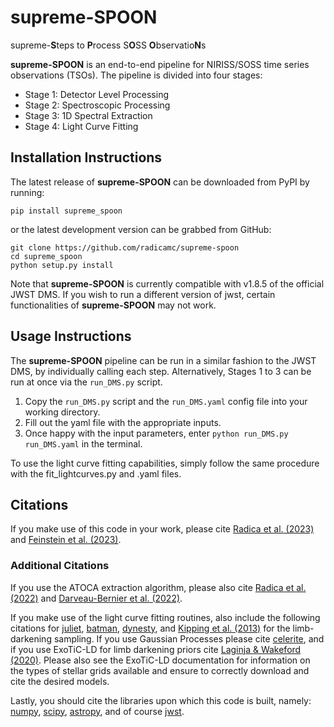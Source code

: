 # supreme-SPOON
supreme-**S**teps to **P**rocess S**O**SS **O**bservatio**N**s

**supreme-SPOON** is an end-to-end pipeline for NIRISS/SOSS time series observations (TSOs).
The pipeline is divided into four stages:
 - Stage 1: Detector Level Processing 
 - Stage 2: Spectroscopic Processing
 - Stage 3: 1D Spectral Extraction
 - Stage 4: Light Curve Fitting

## Installation Instructions
The latest release of **supreme-SPOON** can be downloaded from PyPI by running:

    pip install supreme_spoon

or the latest development version can be grabbed from GitHub:

    git clone https://github.com/radicamc/supreme-spoon
    cd supreme_spoon
    python setup.py install

Note that **supreme-SPOON** is currently compatible with v1.8.5 of the official JWST DMS. If you wish to run a 
different version of jwst, certain functionalities of **supreme-SPOON** may not work.

## Usage Instructions
The **supreme-SPOON** pipeline can be run in a similar fashion to the JWST DMS, by individually calling each step.
Alternatively, Stages 1 to 3 can be run at once via the ```run_DMS.py``` script.

1. Copy the ```run_DMS.py``` script and the ```run_DMS.yaml``` config file into your working directory.
2. Fill out the yaml file with the appropriate inputs.
3. Once happy with the input parameters, enter ```python run_DMS.py run_DMS.yaml``` in the terminal.

To use the light curve fitting capabilities, simply follow the same procedure with the fit_lightcurves.py and .yaml files. 

## Citations
If you make use of this code in your work, please cite [Radica et al. (2023)](https://ui.adsabs.harvard.edu/abs/2023arXiv230517001R/abstract) and [Feinstein et al. (2023)](https://ui.adsabs.harvard.edu/abs/2023Natur.614..670F/abstract). 

### Additional Citations
If you use the ATOCA extraction algorithm, please also cite [Radica et al. (2022)](https://ui.adsabs.harvard.edu/abs/2022PASP..134j4502R/abstract) 
and [Darveau-Bernier et al. (2022)](https://ui.adsabs.harvard.edu/abs/2022PASP..134i4502D/abstract).

If you make use of the light curve fitting routines, also include the following citations for 
[juliet](https://ui.adsabs.harvard.edu/abs/2019MNRAS.490.2262E/abstract), 
[batman](https://ui.adsabs.harvard.edu/abs/2015PASP..127.1161K/abstract), 
[dynesty](https://ui.adsabs.harvard.edu/abs/2020MNRAS.493.3132S/abstract), and 
[Kipping et al. (2013)](https://ui.adsabs.harvard.edu/abs/2013MNRAS.435.2152K/abstract) for the limb-darkening sampling. 
If you use Gaussian Processes please cite [celerite](https://ui.adsabs.harvard.edu/abs/2017AJ....154..220F/abstract), 
and if you use ExoTiC-LD for limb darkening priors cite [Laginja & Wakeford (2020)](https://ui.adsabs.harvard.edu/abs/2020JOSS....5.2281L/abstract). 
Please also see the ExoTiC-LD documentation for information on the types of stellar grids available and ensure to correctly download and cite the desired models.

Lastly, you should cite the libraries upon which this code is built, namely:
[numpy](https://ui.adsabs.harvard.edu/abs/2020Natur.585..357H/abstract), 
[scipy](https://ui.adsabs.harvard.edu/abs/2020NatMe..17..261V/abstract),
[astropy](https://ui.adsabs.harvard.edu/abs/2013A%26A...558A..33A/abstract), and of course
[jwst](https://zenodo.org/record/7038885/export/hx).
